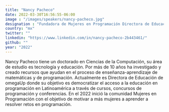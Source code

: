 ```yaml
---
title: "Nancy Pacheco"
date: 2022-03-30T16:56:55-06:00
image : "/images/speakers/nancy-pacheco.jpg"
designation : "Fundadora de Mujeres en Programación Directora de Educación, omegaUp"
country: "mx"
twitter: ""
linkedin: "https://www.linkedin.com/in/nancy-pacheco-2b443461/"
github: ""
year: "2022"
---
```


Nancy Pacheco tiene un doctorado en Ciencias de la Computación, su área de estudio es tecnología y educación. Por más de 10 años ha investigado y creado recursos que ayudan en el proceso de enseñanza-aprendizaje de matemáticas y de programación.  Actualmente es Directora de Educación de omegaUp donde su objetivo es democratizar el acceso a la educación en programación en Latinoamérica a través de cursos, concursos de programación y conferencias. En el 2022 inició la comunidad Mujeres en Programación con el objetivo de motivar a más mujeres a aprender a resolver retos en programación.


